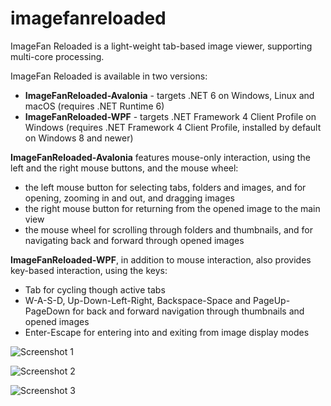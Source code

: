 # imagefanreloaded
ImageFan Reloaded is a light-weight tab-based image viewer, supporting multi-core processing.

ImageFan Reloaded is available in two versions:
* __ImageFanReloaded-Avalonia__ - targets .NET 6 on Windows, Linux and macOS (requires .NET Runtime 6)
* __ImageFanReloaded-WPF__ - targets .NET Framework 4 Client Profile on Windows (requires .NET Framework 4 Client Profile, installed by default on Windows 8 and newer)

__ImageFanReloaded-Avalonia__ features mouse-only interaction, using the left and the right mouse buttons, and the mouse wheel:
* the left mouse button for selecting tabs, folders and images, and for opening, zooming in and out, and dragging images
* the right mouse button for returning from the opened image to the main view
* the mouse wheel for scrolling through folders and thumbnails, and for navigating back and forward through opened images

__ImageFanReloaded-WPF__, in addition to mouse interaction, also provides key-based interaction, using the keys:
* Tab for cycling though active tabs
* W-A-S-D, Up-Down-Left-Right, Backspace-Space and PageUp-PageDown for back and forward navigation through thumbnails and opened images
* Enter-Escape for entering into and exiting from image display modes

![Screenshot 1](https://raw.githubusercontent.com/mihnea-radulescu/imagefanreloaded/master/Screenshot-Avalonia-Linux-Light.jpg "ImageFan Reloaded - Avalonia Linux Light Screenshot")

![Screenshot 2](https://raw.githubusercontent.com/mihnea-radulescu/imagefanreloaded/master/Screenshot-Avalonia-Linux-Dark.jpg "ImageFan Reloaded - Avalonia Linux Dark Screenshot")

![Screenshot 3](https://raw.githubusercontent.com/mihnea-radulescu/imagefanreloaded/master/Screenshot-WPF-Windows.jpg "ImageFan Reloaded - WPF Windows Screenshot")
